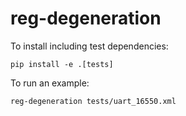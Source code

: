 # reg-degeneration

To install including test dependencies:

    pip install -e .[tests]

To run an example:

    reg-degeneration tests/uart_16550.xml

